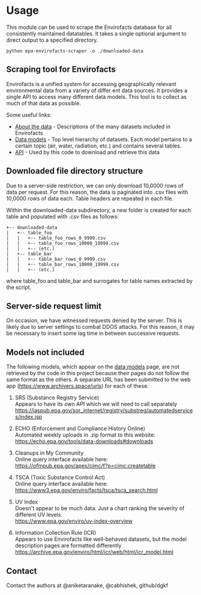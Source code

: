 # Usage

This module can be used to scrape the Envirofacts database for all consistently maintained datatables. It takes a single optional argument to direct output to a specified directory.

`python epa-envirofacts-scraper -o ./downloaded-data`

## Scraping tool for Envirofacts

Envirofacts is a unified system for accessing geographically relevant environmental data from a variety of differ
ent data sources. It provides a single API to access many different data models. This tool is to collect as much of that data as possible.

Some useful links:
- [About the data](https://www.epa.gov/enviro/about-data) - Descriptions of the many datasets included in Envirofacts
- [Data models](https://www.epa.gov/enviro/envirofacts-model) - Top level hierarchy of datasets. Each model pertains to a certain topic (air, water, radiation, etc.) and contains several tables.
- [API](https://www.epa.gov/enviro/web-services) - Used  by this code to download and retrieve this data


## Downloaded file directory structure

Due to a server-side restriction, we can only download 10,0000 rows of data per request. For this reason, the data is paginated into .csv files with 10,0000 rows of data each. Table headers are repeated in each file.

Within the downloaded-data subdirectory, a new folder is created for each table and populated with .csv files as follows:

```
+-- downloaded-data
|   +-- table_foo
|   |   +-- table_foo_rows_0_9999.csv
|   |   +-- table_foo_rows_10000_19999.csv
|   |   +-- (etc.)
|   +-- table_bar
|   |   +-- table_bar_rows_0_9999.csv
|   |   +-- table_bar_rows_10000_19999.csv
|   |   +-- (etc.)
```

where table_foo and table_bar and surrogates for table names extracted by the script.

## Server-side request limit

On occasion, we have witnessed requests denied by the server. This is likely due to server settings to combat DDOS attacks. For this reason, it may be necessary to insert some lag time in between successive requests.


## Models not included

The following models, which appear on the [data models](https://www.epa.gov/enviro/envirofacts-model) page, are not retrieved by the code in this project because their pages do not follow the same format as the others. A separate URL has been submitted to the web app (https://www.archivers.space/urls) for each of these.

1. SRS (Substance Registry Service) <br>
Appears to have its own API which we will need to call separately <br>
https://iaspub.epa.gov/sor_internet/registry/substreg/automatedservices/index.jsp

2. ECHO (Enforcement and Compliance History Online) <br>
Automated weekly uploads in .zip format to this website: <br>
https://echo.epa.gov/tools/data-downloads#downloads <br>

3. Cleanups in My Community <br>
Online query interface available here: <br>
https://ofmpub.epa.gov/apex/cimc/f?p=cimc:createtable

4. TSCA (Toxic Substance Control Act) <br>
Online query interface available here:  <br>
https://www3.epa.gov/enviro/facts/tsca/tsca_search.html

5. UV Index <br>
Doesn't appear to be much data. Just a chart ranking the severity of different UV levels. <br>
https://www.epa.gov/enviro/uv-index-overview

6. Information Collection Rule (ICR) <br>
Appears to use Envirofacts like well-behaved datasets, but the model description pages are formatted differently <br>
https://archive.epa.gov/enviro/html/icr/web/html/icr_model.html

## Contact
Contact the authors at @aniketaranake, @cabhishek, github/dgkf
